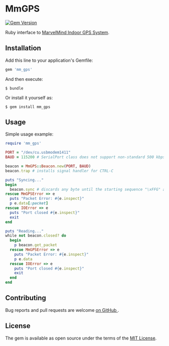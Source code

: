 # MmGPS
[![Gem Version](https://badge.fury.io/rb/mm_gps.svg)](https://badge.fury.io/rb/mm_gps)

Ruby interface to [MarvelMind Indoor GPS System](http://www.marvelmind.com).

## Installation

Add this line to your application's Gemfile:

```ruby
gem 'mm_gps'
```

And then execute:

    $ bundle

Or install it yourself as:

    $ gem install mm_gps

## Usage

Simple usage example:

```ruby
require 'mm_gps'

PORT = "/dev/cu.usbmodem1411"
BAUD = 115200 # SerialPort class does not support non-standard 500 kbps

beacon = MmGPS::Beacon.new(PORT, BAUD)
beacon.trap # installs signal handler for CTRL-C

puts "Syncing..."
begin
  beacon.sync # discards any byte until the starting sequence "\xFFG" arrives
rescue MmGPSError => e
  puts "Packet Error: #{e.inspect}"
  p e.data[:packet]
rescue IOError => e
  puts "Port closed #{e.inspect}"
  exit
end

puts "Reading..."
while not beacon.closed? do
  begin
    p beacon.get_packet
  rescue MmGPSError => e
    puts "Packet Error: #{e.inspect}"
    p e.data
  rescue IOError => e
    puts "Port closed #{e.inspect}"
    exit
  end
end
```

## Contributing

Bug reports and pull requests are welcome [on GitHub ](https://github.com/pbosetti/ruby_mm_gps).


## License

The gem is available as open source under the terms of the [MIT License](http://opensource.org/licenses/MIT).

